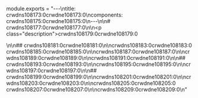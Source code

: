 module.exports = "---\ntitle: crwdns108173:0crwdne108173:0\ncomponents: crwdns108175:0crwdne108175:0\n---\n\n# crwdns108177:0crwdne108177:0\n\n<p class=\"description\">crwdns108179:0crwdne108179:0</p>\n\n## crwdns108181:0crwdne108181:0\n\ncrwdns108183:0crwdne108183:0 crwdns108185:0crwdne108185:0\n\ncrwdns108187:0crwdne108187:0\n\ncrwdns108189:0crwdne108189:0\n\ncrwdns108191:0crwdne108191:0\n\n## crwdns108193:0crwdne108193:0\n\ncrwdns108195:0crwdne108195:0\n\ncrwdns108197:0crwdne108197:0\n\n## crwdns108199:0crwdne108199:0\n\ncrwdns108201:0crwdne108201:0\n\ncrwdns108203:0crwdne108203:0\n\ncrwdns108205:0crwdne108205:0 crwdns108207:0crwdne108207:0\n\ncrwdns108209:0crwdne108209:0\n"
